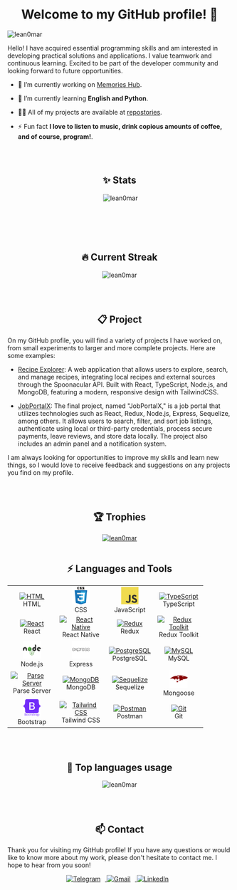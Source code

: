 <h1 align="center">Welcome to my GitHub profile! 👋</h1>  
  
<p align="left"> <img src="https://komarev.com/ghpvc/?username=lean0mar&label=Profile%20views&color=0e75b6&style=flat" alt="lean0mar" /> </p>

Hello! I have acquired essential programming skills and am interested in developing practical solutions and applications. I value teamwork and continuous learning. Excited to be part of the developer community and looking forward to future opportunities.

-   🔭 I’m currently working on [Memories Hub](https://github.com/Lean0mar/Memories-Hub).

-   🌱 I’m currently learning **English and Python**.

-   👨‍💻 All of my projects are available at [repostories](https://github.com/Lean0mar?tab=repositories).

-   ⚡ Fun fact **I love to listen to music, drink copious amounts of coffee, and of course, program!**.

<br>
<br>
<h2 align="center">✨ Stats</h2>
<p align="center">&nbsp;<img align="center" src="https://github-readme-stats.vercel.app/api?username=lean0mar&show_icons=true&locale=en" alt="lean0mar" /></p>
<br>
<br>

<br>
<br>
<h2 align="center">🔥 Current Streak</h2>
<p align="center"><img align="center" src="https://github-readme-streak-stats.herokuapp.com/?user=lean0mar&" alt="lean0mar" /></p>
<br>
<br>

<h2 align="center">📋 Project</h2>

On my GitHub profile, you will find a variety of projects I have worked on, from small experiments to larger and more complete projects. Here are some examples:

-   [Recipe Explorer](https://github.com/lean0mar/recipe-explorer): A web application that allows users to explore, search, and manage recipes, integrating local recipes and external sources through the Spoonacular API. Built with React, TypeScript, Node.js, and MongoDB, featuring a modern, responsive design with TailwindCSS.

-   [JobPortalX](https://github.com/Lean0mar/JobPortalX): The final project, named "JobPortalX," is a job portal that utilizes technologies such as React, Redux, Node.js, Express, Sequelize, among others. It allows users to search, filter, and sort job listings, authenticate using local or third-party credentials, process secure payments, leave reviews, and store data locally. The project also includes an admin panel and a notification system.

I am always looking for opportunities to improve my skills and learn new things, so I would love to receive feedback and suggestions on any projects you find on my profile.

<br>
<br>
<h2 align="center">🏆 Trophies</h2>
<p align="center"> <a href="https://github.com/ryo-ma/github-profile-trophy"><img src="https://github-profile-trophy.vercel.app/?username=lean0mar" alt="lean0mar " /></a> 
<br>
<br>

<h2 align="center">⚡ Languages and Tools</h2>
<table align="center">
  <tr>
    <td align="center" width="96">
      <a href="https://www.w3.org/html/" target="_blank">
        <img src="https://www.vectorlogo.zone/logos/w3_html5/w3_html5-icon.svg" alt="HTML" width="40" height="40"/>
      </a>
      <br>HTML
    </td>
    <td align="center" width="96">
      <a href="https://www.w3schools.com/css/" target="_blank">
        <img src="https://raw.githubusercontent.com/devicons/devicon/master/icons/css3/css3-original-wordmark.svg" alt="CSS" width="40" height="40"/>
      </a>
      <br>CSS
    </td>
    <td align="center" width="96">
      <a href="https://developer.mozilla.org/en-US/docs/Web/JavaScript" target="_blank">
        <img src="https://raw.githubusercontent.com/devicons/devicon/master/icons/javascript/javascript-original.svg" alt="JavaScript" width="40" height="40"/>
      </a>
      <br>JavaScript
    </td>
    <td align="center" width="96">
      <a href="https://www.typescriptlang.org/" target="_blank">
        <img src="https://www.vectorlogo.zone/logos/typescriptlang/typescriptlang-icon.svg" alt="TypeScript" width="40" height="40"/>
      </a>
      <br>TypeScript
    </td>
  </tr>
  <tr>
    <td align="center" width="96">
      <a href="https://reactjs.org/" target="_blank">
        <img src="https://www.vectorlogo.zone/logos/reactjs/reactjs-icon.svg" alt="React" width="40" height="40"/>
      </a>
      <br>React
    </td>
    <td align="center" width="96">
      <a href="https://reactnative.dev/" target="_blank">
        <img src="https://www.vectorlogo.zone/logos/reactjs/reactjs-icon.svg" alt="React Native" width="40" height="40"/>
      </a>
      <br>React Native
    </td>
    <td align="center" width="96">
      <a href="https://redux.js.org/" target="_blank">
        <img src="https://raw.githubusercontent.com/manuelbieh/logo-file-icons/6a172ce5a46ecfafe5db7f2ec624f4602cde9b8e/icons/redux.svg" alt="Redux" width="40" height="40"/>
      </a>
      <br>Redux
    </td>
    <td align="center" width="96">
      <a href="https://redux-toolkit.js.org/" target="_blank">
        <img src="https://raw.githubusercontent.com/manuelbieh/logo-file-icons/6a172ce5a46ecfafe5db7f2ec624f4602cde9b8e/icons/redux.svg" alt="Redux Toolkit" width="40" height="40"/>
      </a>
      <br>Redux Toolkit
    </td>
  </tr>
  <tr>
    <td align="center" width="96">
      <a href="https://nodejs.dev/en/" target="_blank">
        <img src="https://raw.githubusercontent.com/devicons/devicon/master/icons/nodejs/nodejs-original-wordmark.svg" alt="Node.js" width="40" height="40"/>
      </a>
      <br>Node.js
    </td>
    <td align="center" width="96">
      <a href="https://expressjs.com/en/5x/api.html" target="_blank">
        <img src="https://raw.githubusercontent.com/devicons/devicon/master/icons/express/express-original-wordmark.svg" alt="Express" width="40" height="40"/>
      </a>
      <br>Express
    </td>
    <td align="center" width="96">
      <a href="https://www.postgresql.org" target="_blank">
        <img src="https://www.vectorlogo.zone/logos/postgresql/postgresql-icon.svg" alt="PostgreSQL" width="40" height="40"/>
      </a>
      <br>PostgreSQL
    </td>
    <td align="center" width="96">
      <a href="https://www.mysql.com/" target="_blank" rel="nofollow">
        <img src="https://www.vectorlogo.zone/logos/mysql/mysql-horizontal.svg" alt="MySQL" width="40" height="40"/>
      </a>
      <br>MySQL
    </td>
  </tr>
  <tr>
    <td align="center" width="96">
      <a href="https://parseplatform.org/" target="_blank">
        <img src="https://www.vectorlogo.zone/logos/mongodb/mongodb-icon.svg" alt="Parse Server" width="40" height="40"/>
      </a>
      <br>Parse Server
    </td>
    <td align="center" width="96">
      <a href="https://www.mongodb.com/" target="_blank">
        <img src="https://www.vectorlogo.zone/logos/mongodb/mongodb-icon.svg" alt="MongoDB" width="40" height="40"/>
      </a>
      <br>MongoDB
    </td>
    <td align="center" width="96">
      <a href="https://sequelize.org/" target="_blank">
        <img src="https://www.vectorlogo.zone/logos/sequelizejs/sequelizejs-icon.svg" alt="Sequelize" width="40" height="40"/>
      </a>
      <br>Sequelize
    </td>
    <td align="center" width="96">
      <a href="https://mongoosejs.com/" target="_blank">
        <img src="https://raw.githubusercontent.com/devicons/devicon/ca28c779441053191ff11710fe24a9e6c23690d6/icons/mongoose/mongoose-original.svg" alt="Mongoose" width="40" height="40"/>
      </a>
      <br>Mongoose
    </td>
  </tr>
  <tr>
    <td align="center" width="96">
      <a href="https://getbootstrap.com" target="_blank">
        <img src="https://raw.githubusercontent.com/devicons/devicon/master/icons/bootstrap/bootstrap-plain-wordmark.svg" alt="Bootstrap" width="40" height="40"/>
      </a>
      <br>Bootstrap
    </td>
    <td align="center" width="96">
      <a href="https://tailwindcss.com/" target="_blank">
        <img src="https://www.vectorlogo.zone/logos/tailwindcss/tailwindcss-icon.svg" alt="Tailwind CSS" width="40" height="40"/>
      </a>
      <br>Tailwind CSS
    </td>
    <td align="center" width="96">
      <a href="https://www.postman.com/" target="_blank">
        <img src="https://www.vectorlogo.zone/logos/getpostman/getpostman-icon.svg" alt="Postman" width="40" height="40"/>
      </a>
      <br>Postman
    </td>
    <td align="center" width="96">
      <a href="https://git-scm.com/" target="_blank">
        <img src="https://www.vectorlogo.zone/logos/git-scm/git-scm-icon.svg" alt="Git" width="40" height="40"/>
      </a>
      <br>Git
    </td>
  </tr>
</table>

<br>
<br>
<h2 align="center">📓 Top languages usage</h2>
<p align="center"><img src="https://github-readme-stats.vercel.app/api/top-langs?username=lean0mar&show_icons=true&locale=en&layout=compact" alt="lean0mar" /></p>
<br>
<br>

<h2 align="center">📫 Contact</h2>

Thank you for visiting my GitHub profile! If you have any questions or would like to know more about my work, please don't hesitate to contact me. I hope to hear from you soon!

<p align="center">
  <a href="https://t.me/lean0mar">
    <img alt="Telegram" width="22px" src="https://www.vectorlogo.zone/logos/telegram/telegram-icon.svg" style="margin-right: 10px;"/>
  </a>
  <a href="mailto:lm.martinez.leandro@gmail.com">
    <img alt="Gmail" width="22px" src="https://www.vectorlogo.zone/logos/gmail/gmail-icon.svg" style="margin-right: 10px;"/>
  </a>
  <a href="https://www.linkedin.com/in/lean0mar">
    <img alt="LinkedIn" width="22px" src="https://raw.githubusercontent.com/rahuldkjain/github-profile-readme-generator/master/src/images/icons/Social/linked-in-alt.svg" style="margin-right: 10px;"/>
  </a>
</p>